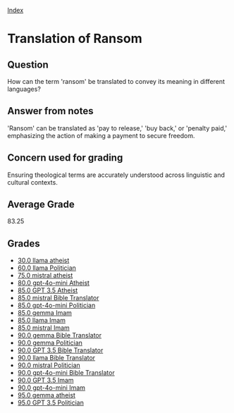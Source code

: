 
[Index](../index.md)
# Translation of Ransom
## Question
How can the term 'ransom' be translated to convey its meaning in different languages?

## Answer from notes
'Ransom' can be translated as 'pay to release,' 'buy back,' or 'penalty paid,' emphasizing the action of making a payment to secure freedom.

## Concern used for grading
Ensuring theological terms are accurately understood across linguistic and cultural contexts.

## Average Grade
83.25

## Grades
 * [30.0 llama atheist](../answers/llama_atheist/Translation_of_Ransom.md)
 * [60.0 llama Politician](../answers/llama_Politician/Translation_of_Ransom.md)
 * [75.0 mistral atheist](../answers/mistral_atheist/Translation_of_Ransom.md)
 * [80.0 gpt-4o-mini Atheist](../answers/gpt-4o-mini_Atheist/Translation_of_Ransom.md)
 * [85.0 GPT 3.5 Atheist](../answers/GPT_3.5_Atheist/Translation_of_Ransom.md)
 * [85.0 mistral Bible Translator](../answers/mistral_Bible_Translator/Translation_of_Ransom.md)
 * [85.0 gpt-4o-mini Politician](../answers/gpt-4o-mini_Politician/Translation_of_Ransom.md)
 * [85.0 gemma Imam](../answers/gemma_Imam/Translation_of_Ransom.md)
 * [85.0 llama Imam](../answers/llama_Imam/Translation_of_Ransom.md)
 * [85.0 mistral Imam](../answers/mistral_Imam/Translation_of_Ransom.md)
 * [90.0 gemma Bible Translator](../answers/gemma_Bible_Translator/Translation_of_Ransom.md)
 * [90.0 gemma Politician](../answers/gemma_Politician/Translation_of_Ransom.md)
 * [90.0 GPT 3.5 Bible Translator](../answers/GPT_3.5_Bible_Translator/Translation_of_Ransom.md)
 * [90.0 llama Bible Translator](../answers/llama_Bible_Translator/Translation_of_Ransom.md)
 * [90.0 mistral Politician](../answers/mistral_Politician/Translation_of_Ransom.md)
 * [90.0 gpt-4o-mini Bible Translator](../answers/gpt-4o-mini_Bible_Translator/Translation_of_Ransom.md)
 * [90.0 GPT 3.5 Imam](../answers/GPT_3.5_Imam/Translation_of_Ransom.md)
 * [90.0 gpt-4o-mini Imam](../answers/gpt-4o-mini_Imam/Translation_of_Ransom.md)
 * [95.0 gemma atheist](../answers/gemma_atheist/Translation_of_Ransom.md)
 * [95.0 GPT 3.5 Politician](../answers/GPT_3.5_Politician/Translation_of_Ransom.md)
